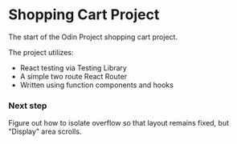 # Shopping Cart Project

The start of the Odin Project shopping cart project.

The project utilizes:
* React testing via Testing Library
* A simple two route React Router
* Written using function components and hooks

### Next step
Figure out how to isolate overflow so that layout remains fixed, but "Display" area scrolls.